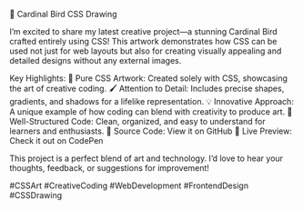 🎨 Cardinal Bird CSS Drawing

I’m excited to share my latest creative project—a stunning Cardinal Bird crafted entirely using CSS! This artwork demonstrates how CSS can be used not just for web layouts but also for creating visually appealing and detailed designs without any external images.

Key Highlights:
🌟 Pure CSS Artwork: Created solely with CSS, showcasing the art of creative coding.
🖌️ Attention to Detail: Includes precise shapes, gradients, and shadows for a lifelike representation.
💡 Innovative Approach: A unique example of how coding can blend with creativity to produce art.
🔧 Well-Structured Code: Clean, organized, and easy to understand for learners and enthusiasts.
📂 Source Code: View it on GitHub
🔗 Live Preview: Check it out on CodePen

This project is a perfect blend of art and technology. I’d love to hear your thoughts, feedback, or suggestions for improvement!

#CSSArt #CreativeCoding #WebDevelopment #FrontendDesign #CSSDrawing

